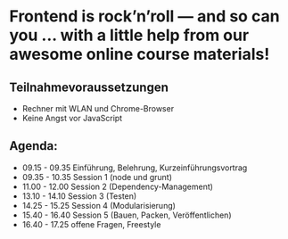 # Frontend is rock’n’roll — and so can you ... with a little help from our awesome online course materials! 

## Teilnahmevoraussetzungen

- Rechner mit WLAN und Chrome-Browser
- Keine Angst vor JavaScript

## Agenda:
  - 09.15 - 09.35 Einführung, Belehrung, Kurzeinführungsvortrag
  - 09.35 - 10.35 Session 1 (node und grunt)
  - 11.00 - 12.00 Session 2 (Dependency-Management)
  - 13.10 - 14.10 Session 3 (Testen)
  - 14.25 - 15.25 Session 4 (Modularisierung)
  - 15.40 - 16.40 Session 5 (Bauen, Packen, Veröffentlichen)
  - 16.40 - 17.25 offene Fragen, Freestyle

